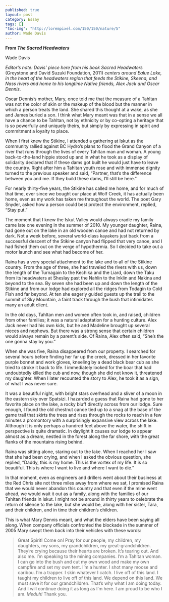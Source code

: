 ```yaml
---
published: true
layout: post
category: Essay
tags: []
"toc-img": "http://lorempixel.com/150/150/nature/5"
author: Wade Davis
---
```


**From _The Sacred Headwaters_**

Wade Davis

_Editor’s note: Davis’ piece here from his book Sacred Headwaters_ (Greystone and David Suzuki Foundation, 2011) _centers around Ealue Lake, in the heart of the headwaters region that feeds the Stikine, Skeena, and Nass rivers and home to his longtime Native friends, Alex Jack and Oscar Dennis._


Oscar Dennis’s mother, Mary, once told me that the measure of a Tahltan was not the color of skin or the makeup of the blood but the manner in which a person treats the land. She shared this thought at a wake, as she and James buried a son. I think what Mary meant was that in a sense we all have a chance to be Tahltan, not by ethnicity or by co-opting a heritage that is so powerfully and uniquely theirs, but simply by expressing in spirit and commitment a loyalty to place.

When I first knew the Stikine, I attended a gathering at Iskut as the community rallied against BC Hydro’s plans to flood the Grand Canyon of a river that runs through the lives of every Tahltan man and woman. A young back-to-the-land hippie stood up and in what he took as a display of solidarity declared that if these dams got built he would just have to leave the country. Right after him a Tahltan youth rose and with immense dignity turned to the previous speaker and said, “Partner, that’s the difference between you and me. If they build these dams, I’ll still be here.”

For nearly thirty-five years, the Stikine has called me home, and for much of that time, ever since we bought our place at Wolf Creek, it has actually been home, even as my work has taken me throughout the world. The poet Gary Snyder, asked how a person could best protect the environment, replied, “Stay put.”

The moment that I knew the Iskut Valley would always cradle my family came late one evening in the summer of 2010. My younger daughter, Raina, had gone out on the lake in an old wooden canoe and had not returned by dark. Not a week before, several world-class kayakers just back from a successful descent of the Stikine canyon had flipped that very canoe, and I had fished them out on the verge of hypothermia. So I decided to take out a motor launch and see what had become of her.

Raina has a very special attachment to the lake and to all of the Stikine country. From the age of three, she had traveled the rivers with us, down the length of the Turnagain to the Kechika and the Liard, down the Taku from its headwaters at Sheslay past the Nahlin to the Inklin and Nakina and beyond to the sea. By seven she had been up and down the length of the Stikine and from our lodge had explored all the ridges from Todagin to Cold Fish and far beyond. At ten she eagerly guided guests up the trail to the summit of Sky Mountain, a faint track through the bush that intimidates many an adult client.

In the old days, Tahltan men and women often took in, and raised, children from other families; it was a natural adaptation for a hunting culture. Alex Jack never had his own kids, but he and Madeline brought up several nieces and nephews. But there was a strong sense that certain children would always remain by a parent’s side. Of Raina, Alex often said, “She’s the one gonna stay by you.”

When she was five, Raina disappeared from our property. I searched for several hours before finding her far up the creek, dressed in her favorite purple bonnet and work gloves, kneeling by a dead black bear cub as she tried to stroke it back to life. I immediately looked for the boar that had undoubtedly killed the cub and now, though she did not know it, threatened my daughter. When I later recounted the story to Alex, he took it as a sign, of what I was never sure.

It was a beautiful night, with bright stars overhead and a sliver of a moon in the eastern sky over Spatsizi. I hazarded a guess that Raina had gone to her favorite place on the lake, a rocky bluff directly across from our lodge. Sure enough, I found the old chestnut canoe tied up to a snag at the base of the game trail that skirts the trees and rises through the rocks to reach in a few minutes a promontory with a surprisingly expansive view across the lake. Although it is only perhaps a hundred feet above the water, the shift in perspective is quite dramatic. In daylight it causes our lodge to appear almost as a dream, nestled in the forest along the far shore, with the great flanks of the mountains rising behind.

Raina was sitting alone, staring out to the lake. When I reached her I saw that she had been crying, and when I asked the obvious question, she replied, “Daddy, this is my home. This is the vortex of my life. It is so beautiful. This is where I want to live and where I want to die.”

In that moment, even as engineers and drillers went about their business at the Red Chris site not three miles away from where we sat, I promised Raina that we would never abandon this country and that even if the mine went ahead, we would wait it out as a family, along with the families of our Tahltan friends in Iskut. I might not be around in thirty years to celebrate the return of silence to the lake, but she would be, along with her sister, Tara, and their children, and in time their children’s children.

This is what Mary Dennis meant, and what the elders have been saying all along. When company officials confronted the blockade in the summer of 2005 Mary swept them back into their vehicles with these words:

>Great Spirit! Come on! Pray for our people, my children, my daughters, my sons, my grandchildren, my great-grandchildren. They’re crying because their hearts are broken. It’s tearing out. And also me. I’m speaking to the mining companies. I’m a Tahltan woman. I can go into the bush and cut my own wood and make my own campfire and set my own tent. I’m a hunter. I shot many moose and caribou. I’m a trapper. I skin whatever I catch. I live off of this land. I taught my children to live off of this land. We depend on this land. We must save it for our grandchildren. That’s why what I am doing today. And I will continue doing it as long as I’m here. I am proud to be who I am. _Meduh!_ Thank you.
